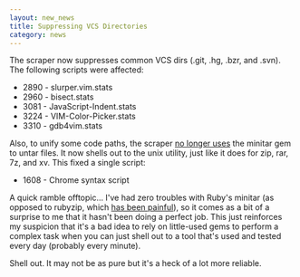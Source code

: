 ```yaml
---
layout: new_news
title: Suppressing VCS Directories
category: news
---
```


The scraper now suppresses common VCS dirs (.git, .hg, .bzr, and .svn).
The following scripts were affected:

 * 2890 - slurper.vim.stats
 * 2960 - bisect.stats
 * 3081 - JavaScript-Indent.stats
 * 3224 - VIM-Color-Picker.stats
 * 3310 - gdb4vim.stats

Also, to unify some code paths, the scraper
[no longer uses](https://github.com/vim-scripts/vim-scraper/commit/73797feb69a4870b602d2f33c470ae947c567f67)
the minitar gem to untar files.
It now shells out to the unix utility, just like it
does for zip, rar, 7z, and xv.
This fixed a single script:

 * 1608 - Chrome syntax script

A quick ramble offtopic...  I've had zero troubles with
Ruby's minitar (as opposed to rubyzip, which
[has been painful](http://www.ruby-forum.com/topic/211146#936159)),
so it comes as a bit of a surprise to me that it hasn't been doing
a perfect job.  This just reinforces my
suspicion that it's a bad idea to rely on little-used
gems to perform a complex task when you can just shell out
to a tool that's used and tested every day (probably every minute).

Shell out.  It may not be as pure but it's a heck of a lot more
reliable.
